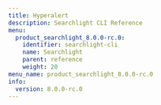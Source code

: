 ```yaml
---
title: Hyperalert
description: Searchlight CLI Reference
menu:
  product_searchlight_8.0.0-rc.0:
    identifier: searchlight-cli
    name: Searchlight
    parent: reference
    weight: 20
menu_name: product_searchlight_8.0.0-rc.0
info:
  version: 8.0.0-rc.0
---
```



